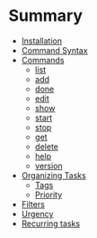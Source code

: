 # Summary

- [Installation](./installation.md)
- [Command Syntax](./syntax.md)
- [Commands](./commands/README.md)
    - [list](./commands/list.md)
    - [add](./commands/add.md)
    - [done](./commands/done.md)
    - [edit](./commands/edit.md)
    - [show](./commands/show.md)
    - [start](./commands/start.md)
    - [stop](./commands/stop.md)
    - [get]()
    - [delete](./commands/delete.md)
    - [help](./commands/help.md)
    - [version](./commands/version.md)
- [Organizing Tasks]()
    - [Tags](./tags.md)
    - [Priority](./priority.md)
- [Filters]()
- [Urgency]()
- [Recurring tasks]()
